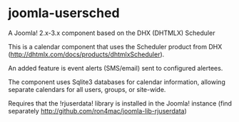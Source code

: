 joomla-usersched
================

A Joomla! 2.x-3.x component based on the DHX (DHTMLX) Scheduler

This is a calendar component that uses the Scheduler product from DHX (http://dhtmlx.com/docs/products/dhtmlxScheduler).

An added feature is event alerts (SMS/email) sent to configured alertees.

The component uses Sqlite3 databases for calendar information, allowing separate calendars for all users, groups, or site-wide.

Requires that the !rjuserdata! library is installed in the Joomla! instance (find separately http://github.com/ron4mac/joomla-lib-rjuserdata)
